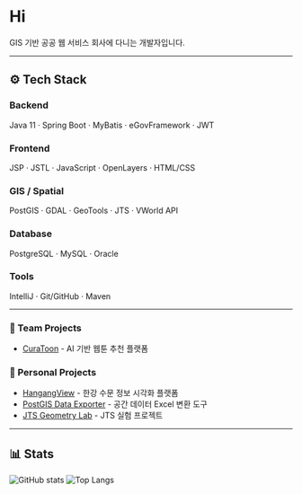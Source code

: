 # Hi
GIS 기반 공공 웹 서비스 회사에 다니는 개발자입니다.  

---

## ⚙️ Tech Stack
### Backend
Java 11 · Spring Boot · MyBatis · eGovFramework · JWT  
### Frontend
JSP · JSTL · JavaScript · OpenLayers · HTML/CSS  
### GIS / Spatial
PostGIS · GDAL · GeoTools · JTS · VWorld API  
### Database
PostgreSQL · MySQL · Oracle  
### Tools
IntelliJ · Git/GitHub · Maven  

---

### 👥 Team Projects
- [CuraToon](https://github.com/SoWonC/CuraToon) - AI 기반 웹툰 추천 플랫폼

### 👤 Personal Projects
- [HangangView](https://github.com/SoWonC/HangangView) - 한강 수문 정보 시각화 플랫폼
- [PostGIS Data Exporter](https://github.com/SoWonC/postgis-data-exporter) - 공간 데이터 Excel 변환 도구
- [JTS Geometry Lab](https://github.com/SoWonC/jts-geometry-lab) - JTS 실험 프로젝트


---

## 📊 Stats
![GitHub stats](https://github-readme-stats.vercel.app/api?username=SoWonC&show_icons=true&theme=radical)
![Top Langs](https://github-readme-stats.vercel.app/api/top-langs/?username=SoWonC&layout=compact&theme=radical)
